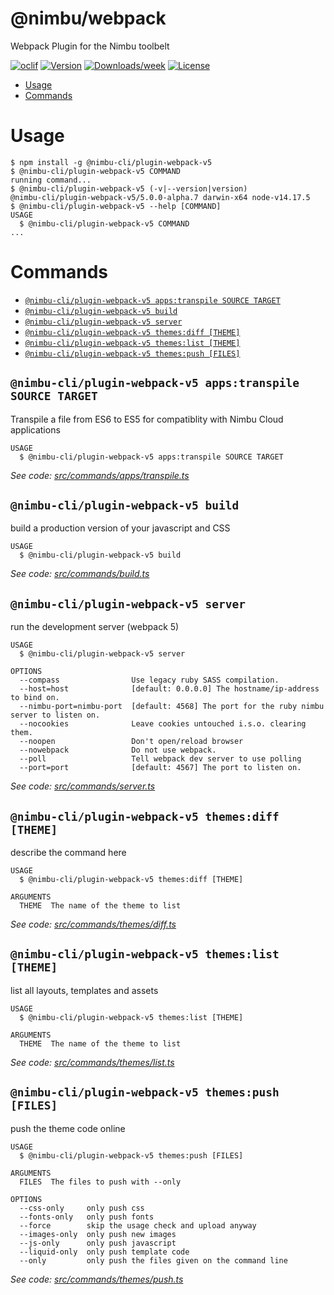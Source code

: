@nimbu/webpack
==============

Webpack Plugin for the Nimbu toolbelt

[![oclif](https://img.shields.io/badge/cli-oclif-brightgreen.svg)](https://oclif.io)
[![Version](https://img.shields.io/npm/v/@nimbu/webpack.svg)](https://npmjs.org/package/@nimbu/webpack)
[![Downloads/week](https://img.shields.io/npm/dw/@nimbu/webpack.svg)](https://npmjs.org/package/@nimbu/webpack)
[![License](https://img.shields.io/npm/l/@nimbu/webpack.svg)](https://github.com/dedene/webpack/blob/master/package.json)

<!-- toc -->
* [Usage](#usage)
* [Commands](#commands)
<!-- tocstop -->
# Usage
<!-- usage -->
```sh-session
$ npm install -g @nimbu-cli/plugin-webpack-v5
$ @nimbu-cli/plugin-webpack-v5 COMMAND
running command...
$ @nimbu-cli/plugin-webpack-v5 (-v|--version|version)
@nimbu-cli/plugin-webpack-v5/5.0.0-alpha.7 darwin-x64 node-v14.17.5
$ @nimbu-cli/plugin-webpack-v5 --help [COMMAND]
USAGE
  $ @nimbu-cli/plugin-webpack-v5 COMMAND
...
```
<!-- usagestop -->
# Commands
<!-- commands -->
* [`@nimbu-cli/plugin-webpack-v5 apps:transpile SOURCE TARGET`](#nimbu-cliplugin-webpack-v5-appstranspile-source-target)
* [`@nimbu-cli/plugin-webpack-v5 build`](#nimbu-cliplugin-webpack-v5-build)
* [`@nimbu-cli/plugin-webpack-v5 server`](#nimbu-cliplugin-webpack-v5-server)
* [`@nimbu-cli/plugin-webpack-v5 themes:diff [THEME]`](#nimbu-cliplugin-webpack-v5-themesdiff-theme)
* [`@nimbu-cli/plugin-webpack-v5 themes:list [THEME]`](#nimbu-cliplugin-webpack-v5-themeslist-theme)
* [`@nimbu-cli/plugin-webpack-v5 themes:push [FILES]`](#nimbu-cliplugin-webpack-v5-themespush-files)

## `@nimbu-cli/plugin-webpack-v5 apps:transpile SOURCE TARGET`

Transpile a file from ES6 to ES5 for compatiblity with Nimbu Cloud applications

```
USAGE
  $ @nimbu-cli/plugin-webpack-v5 apps:transpile SOURCE TARGET
```

_See code: [src/commands/apps/transpile.ts](https://github.com/zenjoy/nimbu-toolbelt/blob/v5.0.0-alpha.7/src/commands/apps/transpile.ts)_

## `@nimbu-cli/plugin-webpack-v5 build`

build a production version of your javascript and CSS

```
USAGE
  $ @nimbu-cli/plugin-webpack-v5 build
```

_See code: [src/commands/build.ts](https://github.com/zenjoy/nimbu-toolbelt/blob/v5.0.0-alpha.7/src/commands/build.ts)_

## `@nimbu-cli/plugin-webpack-v5 server`

run the development server (webpack 5)

```
USAGE
  $ @nimbu-cli/plugin-webpack-v5 server

OPTIONS
  --compass                Use legacy ruby SASS compilation.
  --host=host              [default: 0.0.0.0] The hostname/ip-address to bind on.
  --nimbu-port=nimbu-port  [default: 4568] The port for the ruby nimbu server to listen on.
  --nocookies              Leave cookies untouched i.s.o. clearing them.
  --noopen                 Don't open/reload browser
  --nowebpack              Do not use webpack.
  --poll                   Tell webpack dev server to use polling
  --port=port              [default: 4567] The port to listen on.
```

_See code: [src/commands/server.ts](https://github.com/zenjoy/nimbu-toolbelt/blob/v5.0.0-alpha.7/src/commands/server.ts)_

## `@nimbu-cli/plugin-webpack-v5 themes:diff [THEME]`

describe the command here

```
USAGE
  $ @nimbu-cli/plugin-webpack-v5 themes:diff [THEME]

ARGUMENTS
  THEME  The name of the theme to list
```

_See code: [src/commands/themes/diff.ts](https://github.com/zenjoy/nimbu-toolbelt/blob/v5.0.0-alpha.7/src/commands/themes/diff.ts)_

## `@nimbu-cli/plugin-webpack-v5 themes:list [THEME]`

list all layouts, templates and assets

```
USAGE
  $ @nimbu-cli/plugin-webpack-v5 themes:list [THEME]

ARGUMENTS
  THEME  The name of the theme to list
```

_See code: [src/commands/themes/list.ts](https://github.com/zenjoy/nimbu-toolbelt/blob/v5.0.0-alpha.7/src/commands/themes/list.ts)_

## `@nimbu-cli/plugin-webpack-v5 themes:push [FILES]`

push the theme code online

```
USAGE
  $ @nimbu-cli/plugin-webpack-v5 themes:push [FILES]

ARGUMENTS
  FILES  The files to push with --only

OPTIONS
  --css-only     only push css
  --fonts-only   only push fonts
  --force        skip the usage check and upload anyway
  --images-only  only push new images
  --js-only      only push javascript
  --liquid-only  only push template code
  --only         only push the files given on the command line
```

_See code: [src/commands/themes/push.ts](https://github.com/zenjoy/nimbu-toolbelt/blob/v5.0.0-alpha.7/src/commands/themes/push.ts)_
<!-- commandsstop -->

